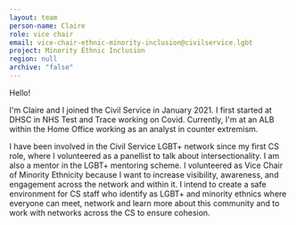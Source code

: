 ```yaml
---
layout: team
person-name: Claire
role: vice chair
email: vice-chair-ethnic-minority-inclusion@civilservice.lgbt
project: Minority Ethnic Inclusion
region: null
archive: "false"
---
```

Hello!
 
I'm Claire and I joined the Civil Service in January 2021. I first started at DHSC in NHS Test and Trace working on Covid. Currently, I'm at an ALB within the Home Office working as an analyst in counter extremism. 
 
I have been involved in the Civil Service LGBT+ network since my first CS role, where I volunteered as a panellist to talk about intersectionality. I am also a mentor in the LGBT+ mentoring scheme. I volunteered as Vice Chair of Minority Ethnicity because I want to increase visibility, awareness, and engagement across the network and within it. I intend to create a safe environment for CS staff who identify as LGBT+ and minority ethnics where everyone can meet, network and learn more about this community and to work with networks across the CS to ensure cohesion.  
